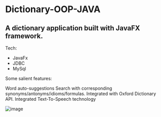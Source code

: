 # Dictionary-OOP-JAVA

<h2>A dictionary application built with JavaFX framework.</h2>

Tech:
  - JavaFx
  - JDBC
  - MySql

Some salient features:

Word auto-suggestions
Search with corresponding synonyms/antonyms/idioms/formulas.
Integrated with Oxford Dictionary API.
Integrated Text-To-Speech technology

![image](https://user-images.githubusercontent.com/95377982/185094270-285583f3-35b7-435c-923c-12886a3ec336.png)

